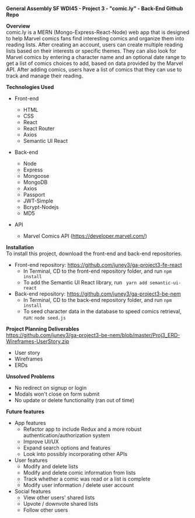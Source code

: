 __General Assembly SF WDI45 - Project 3 - "comic.ly" - Back-End Github Repo__

__Overview__<br>
comic.ly is a MERN (Mongo-Express-React-Node) web app that is designed to help Marvel comics fans find interesting comics and organize them into reading lists. After creating an account, users can create multiple reading lists based on their interests or specific themes. They can also look for Marvel comics by entering a character name and an optional date range to get a list of comics choices to add, based on data provided by the Marvel API. After adding comics, users have a list of comics that they can use to track and manage their reading. 

__Technologies Used__<br>
  * Front-end 
    - HTML
    - CSS
    - React
    - React Router
    - Axios
    - Semantic UI React

  * Back-end
    - Node
    - Express
    - Mongoose
    - MongoDB
    - Axios
    - Passport
    - JWT-Simple
    - Bcrypt-Nodejs
    - MD5

  * API
    - Marvel Comics API (https://developer.marvel.com/)
 
__Installation__<br>
To install this project, download the front-end and back-end repositories.
  * Front-end repository: https://github.com/juney3/ga-project3-fe-react
    - In Terminal, CD to the front-end repository folder, and run ```npm install```
    - To add the Semantic UI React library, run ``` yarn add semantic-ui-react```
  * Back-end repository: https://github.com/juney3/ga-project3-be-nem
    - In Terminal, CD to the back-end repository folder, and run ```npm install```
    - To seed character data in the database to speed comics retrieval, run: ```node seed.js```

__Project Planning Deliverables__<br>
https://github.com/juney3/ga-project3-be-nem/blob/master/Proj3_ERD-Wireframes-UserStory.zip  
  * User story
  * Wireframes
  * ERDs

__Unsolved Problems__<br>
  * No redirect on signup or login
  * Modals won't close on form submit
  * No update or delete functionality (ran out of time)
  
__Future features__<br>
 * App features<br>
   - Refactor app to include Redux and a more robust authentication/authorization system
   - Improve UI/UX
   - Expand search options and features
   - Look into possibly incorporating other APIs
 * User features<br>
   - Modify and delete lists
   - Modify and delete comic information from lists
   - Track whether a comic was read or a list is complete
   - Modify user information / delete user account
 * Social features<br>
   - View other users' shared lists
   - Upvote / downvote shared lists
   - Follow other users
  
